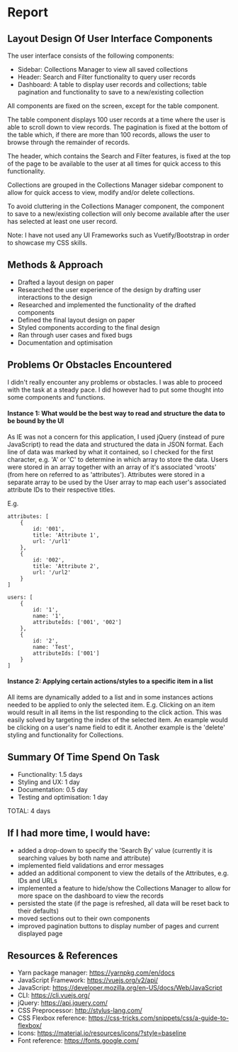 # Report

## Layout Design Of User Interface Components

The user interface consists of the following components:
- Sidebar: Collections Manager to view all saved collections
- Header: Search and Filter functionality to query user records
- Dashboard: A table to display user records and collections; table pagination and functionality to save to a new/existing collection

All components are fixed on the screen, except for the table component.

The table component displays 100 user records at a time where the user is able to scroll down to view records. The 
pagination is fixed at the bottom of the table which, if there are more than 100 records, allows the user to browse 
through the remainder of records.

The header, which contains the Search and Filter features, is fixed at the top of the page to be available to the user 
at all times for quick access to this functionality.

Collections are grouped in the Collections Manager sidebar component to allow for quick access to view, modify and/or delete collections. 

To avoid cluttering in the Collections Manager component, the component to save to a new/existing collection will
only become available after the user has selected at least one user record.

Note: I have not used any UI Frameworks such as Vuetify/Bootstrap in order to showcase my CSS skills.

## Methods & Approach

- Drafted a layout design on paper
- Researched the user experience of the design by drafting user interactions to the design
- Researched and implemented the functionality of the drafted components
- Defined the final layout design on paper
- Styled components according to the final design
- Ran through user cases and fixed bugs
- Documentation and optimisation

## Problems Or Obstacles Encountered

I didn't really encounter any problems or obstacles. I was able to proceed with the task at a steady pace. I did however
had to put some thought into some components and functions.

#### Instance 1: What would be the best way to read and structure the data to be bound by the UI

As IE was not a concern for this application, I used jQuery (instead of pure JavaScript) to read the data and structured
the data in JSON format. Each line of data was marked by what it contained, so I checked for the first character, e.g. 
'A' or 'C' to determine in which array to store the data. Users were stored in an array together with an array of it's 
associated 'vroots' (from here on referred to as 'attributes'). Attributes were stored in a separate array to be used by
the User array to map each user's associated attribute IDs to their respective titles.

E.g.
```
attributes: [
    {
        id: '001',
        title: 'Attribute 1',
        url: '/url1'
    },
    {
        id: '002',
        title: 'Attribute 2',
        url: '/url2'
    }
]
```

```
users: [
    {
        id: '1',
        name: '1',
        attributeIds: ['001', '002']
    },
    {
        id: '2',
        name: 'Test',
        attributeIds: ['001']
    }
]
```

#### Instance 2: Applying certain actions/styles to a specific item in a list

All items are dynamically added to a list and in some instances actions needed to be applied to only the selected item.
E.g. Clicking on an item would result in all items in the list responding to the click action. This was easily solved by
targeting the index of the selected item. An example would be clicking on a user's name field to edit it. Another 
example is the 'delete' styling and functionality for Collections.

## Summary Of Time Spend On Task

- Functionality: 1.5 days
- Styling and UX: 1 day
- Documentation: 0.5 day
- Testing and optimisation: 1 day

TOTAL: 4 days

## If I had more time, I would have:

- added a drop-down to specify the 'Search By' value (currently it is searching values by both name and attribute) 
- implemented field validations and error messages
- added an additional component to view the details of the Attributes, e.g. IDs and URLs
- implemented a feature to hide/show the Collections Manager to allow for more space on the dashboard to view the records
- persisted the state (if the page is refreshed, all data will be reset back to their defaults)
- moved sections out to their own components
- improved pagination buttons to display number of pages and current displayed page

## Resources & References

- Yarn package manager: https://yarnpkg.com/en/docs
- JavaScript Framework: https://vuejs.org/v2/api/
- JavaScript: https://developer.mozilla.org/en-US/docs/Web/JavaScript
- CLI: https://cli.vuejs.org/
- jQuery: https://api.jquery.com/
- CSS Preprocessor: http://stylus-lang.com/
- CSS Flexbox reference: https://css-tricks.com/snippets/css/a-guide-to-flexbox/
- Icons: https://material.io/resources/icons/?style=baseline
- Font reference: https://fonts.google.com/